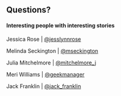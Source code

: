 <!-- .slide: data-state="dim" data-background="resources/hackathon.jpg" -->

## Questions?

####  Interesting people with interesting stories

Jessica Rose | [@jesslynnrose](https://twitter.com/jesslynnrose)

Melinda Seckington | [@mseckington](https://twitter.com/mseckington)

Julia Mitchelmore | [@mitchelmore_j](https://twitter.com/mitchelmore_j)

Meri Williams | [@geekmanager](https://twitter.com/geekmanager)

Jack Franklin | [@jack_franklin](https://twitter.com/jack_franklin)
